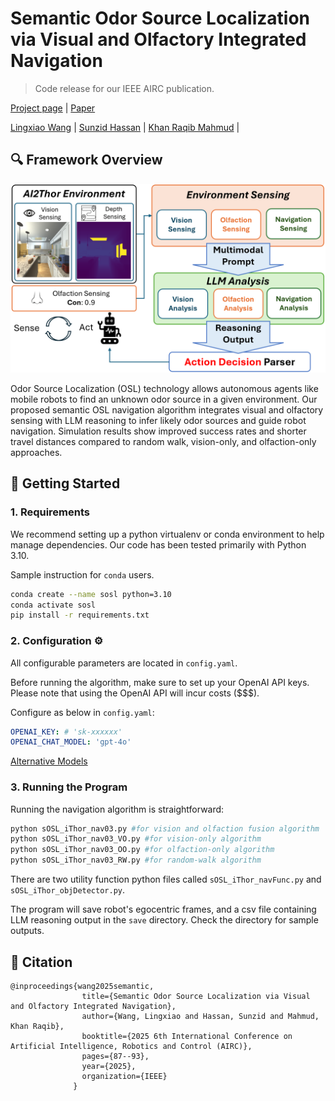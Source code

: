 # Semantic Odor Source Localization via Visual and Olfactory Integrated Navigation
> Code release for our IEEE AIRC publication.

[Project page](https://sunzidhassan.github.io/25_semanticOSL/) | [Paper](https://ieeexplore.ieee.org/document/11077500)

[Lingxiao Wang](https://lingxiaow.github.io/index/) |
[Sunzid Hassan](https://sunzid.com/) |
[Khan Raqib Mahmud](https://scholar.google.com/citations?user=g64GPuIAAAAJ&hl=en) |


## 🔍 Framework Overview
<p align="center">
	<img src="assets/framework.png" />
</p>
Odor Source Localization (OSL) technology allows autonomous agents like mobile robots to find an unknown odor source in a given environment. Our proposed semantic OSL navigation algorithm integrates visual and olfactory sensing with LLM reasoning to infer likely odor sources and guide robot navigation. Simulation results show improved success rates and shorter travel distances compared to random walk, vision-only, and olfaction-only approaches.

## 🚀 Getting Started
### 1. Requirements

We recommend setting up a python virtualenv or conda environment to help manage dependencies. Our code has been tested primarily with Python 3.10.

Sample instruction for `conda` users.
```bash
conda create --name sosl python=3.10
conda activate sosl
pip install -r requirements.txt
```

### 2. Configuration ⚙️ 
All configurable parameters are located in `config.yaml`.

Before running the algorithm, make sure to set up your OpenAI API keys. Please note that using the OpenAI API will incur costs ($$$).

Configure as below in `config.yaml`:
```yaml
OPENAI_KEY: # 'sk-xxxxxx' 
OPENAI_CHAT_MODEL: 'gpt-4o'
```
[Alternative Models](https://platform.openai.com/docs/models)

### 3. Running the Program
Running the navigation algorithm is straightforward:
```bash
python sOSL_iThor_nav03.py #for vision and olfaction fusion algorithm
python sOSL_iThor_nav03_VO.py #for vision-only algorithm
python sOSL_iThor_nav03_OO.py #for olfaction-only algorithm
python sOSL_iThor_nav03_RW.py #for random-walk algorithm

```
There are two utility function python files called `sOSL_iThor_navFunc.py` and `sOSL_iThor_objDetector.py`.

The program will save robot's egocentric frames, and a csv file containing LLM reasoning output in the `save` directory. Check the directory for sample outputs.

## 🔖 Citation
```
@inproceedings{wang2025semantic,
                title={Semantic Odor Source Localization via Visual and Olfactory Integrated Navigation},
                author={Wang, Lingxiao and Hassan, Sunzid and Mahmud, Khan Raqib},
                booktitle={2025 6th International Conference on Artificial Intelligence, Robotics and Control (AIRC)},
                pages={87--93},
                year={2025},
                organization={IEEE}
              }
```
